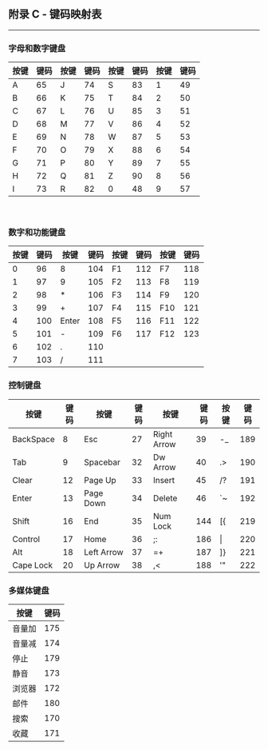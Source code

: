 ## 附录 C - 键码映射表

---



### 字母和数字键盘

| 按键 | 键码 | 按键 | 键码 | 按键 | 键码 | 按键 | 键码 |
| ---- | ---- | ---- | ---- | ---- | ---- | ---- | ---- |
| A | 65   | J    | 74   | S    | 83   | 1  | 49 |
| B | 66   | K    | 75   | T    | 84   | 2  | 50 |
| C | 67   | L    | 76   | U    | 85   | 3  | 51 |
| D | 68   | M    | 77   | V    | 86   | 4  | 52 |
| E | 69   | N    | 78   | W    | 87   | 5  | 53 |
| F | 70   | O    | 79   | X    | 88   | 6  | 54 |
| G | 71   | P    | 80   | Y    | 89   | 7  | 55 |
| H | 72   | Q    | 81   | Z    | 90   | 8  | 56 |
| I | 73   | R    | 82   | 0    | 48   | 9  | 57 |

　　



### 数字和功能键盘

| 按键 | 键码 | 按键  | 键码 | 按键 | 键码 | 按键 | 键码 |
| ---- | ---- | ----- | ---- | ---- | ---- | ---- | ---- |
| 0    | 96   | 8     | 104  | F1   | 112  | F7   | 118  |
| 1    | 97   | 9     | 105  | F2   | 113  | F8   | 119  |
| 2    | 98   | *     | 106  | F3   | 114  | F9   | 120  |
| 3    | 99   | +     | 107  | F4   | 115  | F10  | 121  |
| 4    | 100  | Enter | 108  | F5   | 116  | F11  | 122  |
| 5    | 101  | -     | 109  | F6   | 117  | F12  | 123  |
| 6    | 102  | .     | 110  |      |      |      |      |
| 7    | 103  | /     | 111  |      |      |      |      |





### 控制键盘

| 按键      | 键码 | 按键       | 键码 | 按键        | 键码 | 按键 | 键码 |
| --------- | ---- | ---------- | ---- | ----------- | ---- | ---- | ---- |
| BackSpace | 8    | Esc        | 27   | Right Arrow | 39   | -_   | 189  |
| Tab       | 9    | Spacebar   | 32   | Dw Arrow    | 40   | .>   | 190  |
| Clear     | 12   | Page Up    | 33   | Insert      | 45   | /?   | 191  |
| Enter     | 13   | Page Down  | 34   | Delete      | 46   | `~   | 192  |
| Shift     | 16   | End        | 35   | Num Lock    | 144  | [{   | 219  |
| Control   | 17   | Home       | 36   | ;:          | 186  | \|   | 220  |
| Alt       | 18   | Left Arrow | 37   | =+          | 187  | ]}   | 221  |
| Cape Lock | 20   | Up Arrow   | 38   | ,<          | 188  | '"   | 222  |





### 多媒体键盘

| 按键   | 键码 |
| ------ | ---- |
| 音量加 | 175  |
| 音量减 | 174  |
| 停止   | 179  |
| 静音   | 173  |
| 浏览器 | 172  |
| 邮件   | 180  |
| 搜索   | 170  |
| 收藏   | 171  |